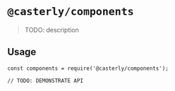 # `@casterly/components`

> TODO: description

## Usage

```
const components = require('@casterly/components');

// TODO: DEMONSTRATE API
```
